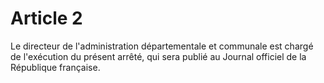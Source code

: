 # Article 2

Le directeur de l'administration départementale et communale est chargé de l'exécution du présent arrêté, qui sera publié au Journal officiel de la République française.

